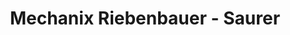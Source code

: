 ---
title: "Mechanix Riebenbauer - Saurer"
url: /burgau/mechanix-riebenbauer-saurer/
shop: Autowerkstatt
---